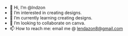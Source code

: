 - 👋 Hi, I’m @lndzon
- 👀 I’m interested in creating designs.
- 🌱 I’m currently learning creating designs.
- 💞️ I’m looking to collaborate on canva.
- 📫 How to reach me: email me @ lendazon8@gmail.com

<!---
lndzon/lndzon is a ✨ special ✨ repository because its `README.md` (this file) appears on your GitHub profile.
You can click the Preview link to take a look at your changes.
--->
